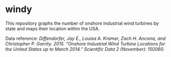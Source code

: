 # windy

This repository graphs the number of onshore industrial wind turbines by state and maps their location within the USA. 

Data reference:
*Diffendorfer, Jay E., Louisa A. Kramer, Zach H. Ancona, and Christopher P. Garrity. 2015. “Onshore Industrial Wind Turbine Locations for the United States up to March 2014.” Scientific Data 2 (November): 150060.*
